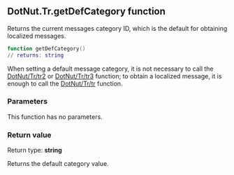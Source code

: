 ## DotNut.Tr.getDefCategory function

Returns the current messages category ID, which is the default for obtaining localized messages.


```lua
function getDefCategory()
// returns: string
```


When setting a default message category, it is not necessary to call the [DotNut/Tr/tr2](../../DotNut/Tr/tr2.md) or [DotNut/Tr/tr3](../../DotNut/Tr/tr3.md) function; to obtain a localized message, it is enough to call the [DotNut/Tr/tr](../../DotNut/Tr/tr.md) function.


### Parameters

This function has no parameters.

### Return value

Return type: **string**

Returns the default category value.

